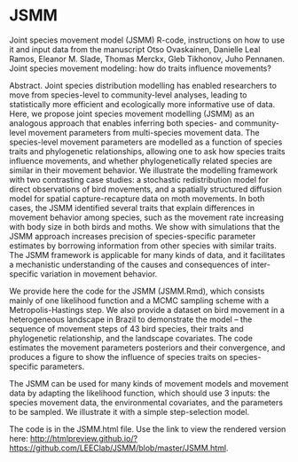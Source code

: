 # JSMM

Joint species movement model (JSMM) R-code, instructions on how to use it and input data from the manuscript Otso Ovaskainen, Danielle Leal Ramos, Eleanor M. Slade, Thomas Merckx, Gleb Tikhonov, Juho Pennanen. Joint species movement modeling: how do traits influence movements?

Abstract. Joint species distribution modelling has enabled researchers to move from species-level to community-level analyses, leading to statistically more efficient and ecologically more informative use of data. Here, we propose joint species movement modelling (JSMM) as an analogous approach that enables inferring both species- and community-level movement parameters from multi-species movement data. The species-level movement parameters are modelled as a function of species traits and phylogenetic relationships, allowing one to ask how species traits influence movements, and whether phylogenetically related species are similar in their movement behavior. We illustrate the modelling framework with two contrasting case studies: a stochastic redistribution model for direct observations of bird movements, and a spatially structured diffusion model for spatial capture-recapture data on moth movements. In both cases, the JSMM identified several traits that explain differences in movement behavior among species, such as the movement rate increasing with body size in both birds and moths. We show with simulations that the JSMM approach increases precision of species-specific parameter estimates by borrowing information from other species with similar traits. The JSMM framework is applicable for many kinds of data, and it facilitates a mechanistic understanding of the causes and consequences of inter-specific variation in movement behavior.

We provide here the code for the JSMM (JSMM.Rmd), which consists mainly of one likelihood function and a MCMC sampling scheme with a Metropolis-Hastings step. We also provide a dataset on bird movement in a heterogeneous landscape in Brazil to demonstrate the model – the sequence of movement steps of 43 bird species, their traits and phylogenetic relationship, and the landscape covariates. The code estimates the movement parameters posteriors and their convergence, and produces a figure to show the influence of species traits on species-specific parameters.  
  
The JSMM can be used for many kinds of movement models and movement data by adapting the likelihood function, which should use 3 inputs: the species movement data, the environmental covariates, and the parameters to be sampled. We illustrate it with a simple step-selection model.  
  
The code is in the JSMM.html file. Use the link to view the rendered version here: http://htmlpreview.github.io/?https://github.com/LEEClab/JSMM/blob/master/JSMM.html.
